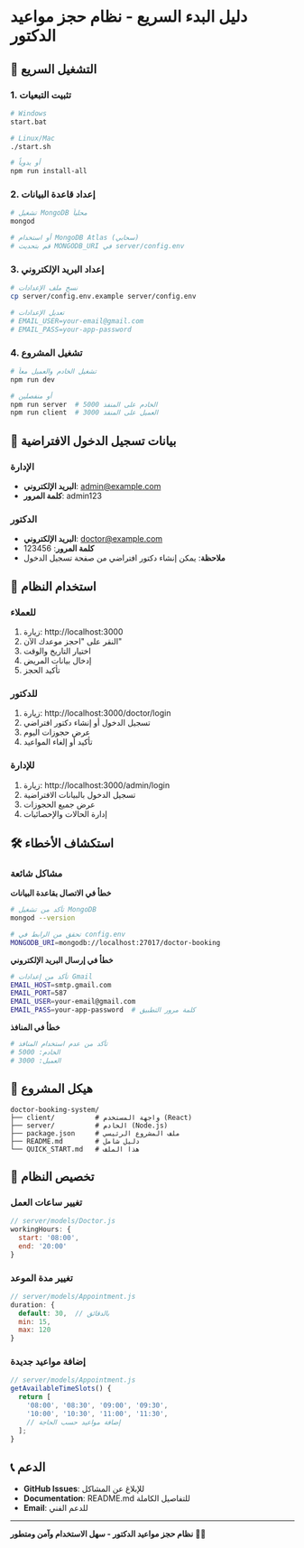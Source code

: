 # دليل البدء السريع - نظام حجز مواعيد الدكتور

## 🚀 التشغيل السريع

### 1. تثبيت التبعيات
```bash
# Windows
start.bat

# Linux/Mac
./start.sh

# أو يدوياً
npm run install-all
```

### 2. إعداد قاعدة البيانات
```bash
# تشغيل MongoDB محلياً
mongod

# أو استخدام MongoDB Atlas (سحابي)
# قم بتحديث MONGODB_URI في server/config.env
```

### 3. إعداد البريد الإلكتروني
```bash
# نسخ ملف الإعدادات
cp server/config.env.example server/config.env

# تعديل الإعدادات
# EMAIL_USER=your-email@gmail.com
# EMAIL_PASS=your-app-password
```

### 4. تشغيل المشروع
```bash
# تشغيل الخادم والعميل معاً
npm run dev

# أو منفصلين
npm run server  # الخادم على المنفذ 5000
npm run client  # العميل على المنفذ 3000
```

## 🔑 بيانات تسجيل الدخول الافتراضية

### الإدارة
- **البريد الإلكتروني**: admin@example.com
- **كلمة المرور**: admin123

### الدكتور
- **البريد الإلكتروني**: doctor@example.com
- **كلمة المرور**: 123456
- **ملاحظة**: يمكن إنشاء دكتور افتراضي من صفحة تسجيل الدخول

## 📱 استخدام النظام

### للعملاء
1. زيارة: http://localhost:3000
2. النقر على "احجز موعدك الآن"
3. اختيار التاريخ والوقت
4. إدخال بيانات المريض
5. تأكيد الحجز

### للدكتور
1. زيارة: http://localhost:3000/doctor/login
2. تسجيل الدخول أو إنشاء دكتور افتراضي
3. عرض حجوزات اليوم
4. تأكيد أو إلغاء المواعيد

### للإدارة
1. زيارة: http://localhost:3000/admin/login
2. تسجيل الدخول بالبيانات الافتراضية
3. عرض جميع الحجوزات
4. إدارة الحالات والإحصائيات

## 🛠️ استكشاف الأخطاء

### مشاكل شائعة

**خطأ في الاتصال بقاعدة البيانات**
```bash
# تأكد من تشغيل MongoDB
mongod --version

# تحقق من الرابط في config.env
MONGODB_URI=mongodb://localhost:27017/doctor-booking
```

**خطأ في إرسال البريد الإلكتروني**
```bash
# تأكد من إعدادات Gmail
EMAIL_HOST=smtp.gmail.com
EMAIL_PORT=587
EMAIL_USER=your-email@gmail.com
EMAIL_PASS=your-app-password  # كلمة مرور التطبيق
```

**خطأ في المنافذ**
```bash
# تأكد من عدم استخدام المنافذ
# الخادم: 5000
# العميل: 3000
```

## 📁 هيكل المشروع

```
doctor-booking-system/
├── client/          # واجهة المستخدم (React)
├── server/          # الخادم (Node.js)
├── package.json     # ملف المشروع الرئيسي
├── README.md        # دليل شامل
└── QUICK_START.md   # هذا الملف
```

## 🔧 تخصيص النظام

### تغيير ساعات العمل
```javascript
// server/models/Doctor.js
workingHours: {
  start: '08:00',
  end: '20:00'
}
```

### تغيير مدة الموعد
```javascript
// server/models/Appointment.js
duration: {
  default: 30,  // بالدقائق
  min: 15,
  max: 120
}
```

### إضافة مواعيد جديدة
```javascript
// server/models/Appointment.js
getAvailableTimeSlots() {
  return [
    '08:00', '08:30', '09:00', '09:30',
    '10:00', '10:30', '11:00', '11:30',
    // إضافة مواعيد حسب الحاجة
  ];
}
```

## 📞 الدعم

- **GitHub Issues**: للإبلاغ عن المشاكل
- **Documentation**: README.md للتفاصيل الكاملة
- **Email**: للدعم الفني

---

**نظام حجز مواعيد الدكتور - سهل الاستخدام وآمن ومتطور** 🏥✨

